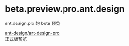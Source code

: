 # beta.preview.pro.ant.design
ant.design.pro 的 beta 预览

[ant-design/ant-design-pro](https://github.com/ant-design/ant-design-pro)       
[正式版预览](https://pro.ant.design/index-cn)